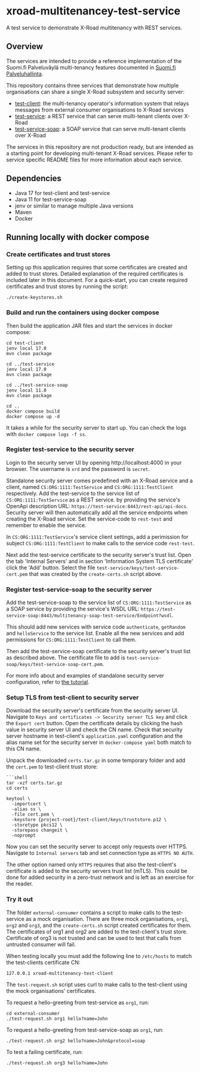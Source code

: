 # xroad-multitenancey-test-service

A test service to demonstrate X-Road multitenancy with REST services.

## Overview
The services are intended to provide a reference implementation of the Suomi.fi Palveluväylä multi-tenancy 
features documented in [Suomi.fi Palveluhallinta](https://palveluhallinta.suomi.fi/fi/tuki/artikkelit/63f8ab85e0763400245f2c8f).

This repository contains three services that demonstrate how multiple organisations 
can share a single X-Road subsystem and security server:
 * [test-client](test-client/README.md): the multi-tenancy operator's information system that relays messages from external consumer organisations to X-Road services
 * [test-service](test-service/README.md): a REST service that can serve multi-tenant clients over X-Road
 * [test-service-soap](test-service-soap/README.md): a SOAP service that can serve multi-tenant clients over X-Road

The services in this repository are not production ready, but are intended as a starting point for developing
multi-tenant X-Road services. Please refer to service specific README files for more information about each service.


## Dependencies
 * Java 17 for test-client and test-service
 * Java 11 for test-service-soap
 * jenv or similar to manage multiple Java versions
 * Maven
 * Docker

## Running locally with docker compose

### Create certificates and trust stores

Setting up this application requires that some certificates are created and added to trust stores.
Detailed explanation of the required certificates is included later in this document.
For a quick-start, you can create required certificates and trust stores by running the script:
```shell
./create-keystores.sh
```

### Build and run the containers using docker compose

Then build the application JAR files and start the services in docker compose:
```shell
cd test-client
jenv local 17.0
mvn clean package

cd ../test-service
jenv local 17.0
mvn clean package

cd ../test-service-soap
jenv local 11.0
mvn clean package

cd ..
docker compose build
docker compose up -d
```

It takes a while for the security server to start up. You can check the logs with `docker compose logs -f ss`.

### Register test-service to the security server
Login to the security server UI by opening http://localhost:4000 in your browser. 
The username is `xrd` and the password is `secret`.

Standalone security server comes predefined with an X-Road service and a client, 
named `CS:ORG:1111:TestService` and `CS:ORG:1111:TestClient` respectively.
Add the test-service to the service list of `CS:ORG:1111:TestService` as a REST service.
by providing the service's OpenApi description URL: `https://test-service:8443/rest-api/api-docs`. 
Security server will then automatically add all the service endpoints when creating the X-Road service. 
Set the service-code to `rest-test` and remember to enable the service.

In `CS:ORG:1111:TestService`'s service client settings, add a perimission for subject `CS:ORG:1111:TestClient` 
to make calls to the service code `rest-test`.

Next add the test-service certificate to the security server's trust list. Open the tab 'Internal Servers' and in 
section 'Information System TLS certificate' click the 'Add' button. Select the file `test-service/keys/test-service-cert.pem` that
was created by the `create-certs.sh` script above.

### Register test-service-soap to the security server
Add the test-service-soap to the service list of `CS:ORG:1111:TestService` as a SOAP service by providing the
service's WSDL URL: `https://test-service-soap:8443/multitenancy-soap-test-service/Endpoint?wsdl`.

This should add new services with service code `authenticate`, `getRandom` and `helloService` to the service list.
Enable all the new services and add permissions for `CS:ORG:1111:TestClient` to call them.

Then add the test-service-soap certificate to the security server's trust list as described above. 
The certificate file to add is `test-service-soap/keys/test-service-soap-cert.pem`.

For more info about and examples of standalone security server configuration, refer to 
[the tutorial](https://github.com/digitaliceland/Straumurinn/blob/master/DOC/Manuals/standalone_security_server_tutorial.md).

### Setup TLS from test-client to security server
Download the security server's certificate from the security server UI. Navigate to 
`Keys and certificates -> Security server TLS key` and click the `Export cert` button.
Open the certificate details by clicking the hash value in security server UI and check the CN name.
Check that security server hostname in test-client's `application.yaml` configuration and the alias name 
set for the security server in `docker-compose yaml` both match to this CN name.

Unpack the downloaded `certs.tar.gz` in some temporary folder and add the `cert.pem` to test-client trust store:
```shell
```shell
tar -xzf certs.tar.gz
cd certs

keytool \
  -importcert \
  -alias ss \
  -file cert.pem \
  -keystore {project-root}/test-client/keys/truststore.p12 \
  -storetype pkcs12 \
  -storepass changeit \
  -noprompt
```

Now you can set the security server to accept only requests over HTTPS. 
Navigate to `Internal servers` tab and set connection type as `HTTPS NO AUTH`.

The other option named only `HTTPS` requires that also the test-client's certificate is added 
to the security servers trust list (mTLS). This could be done for added security in a zero-trust network and is left as
an exercise for the reader.


### Try it out
The folder ``external-consumer`` contains a script to make calls to the test-service as a mock organisation.
There are three mock organisations, `org1`, `org2` and `org3`, and the `create-certs.sh` script 
created certificates for them. The certificates of org1 and org2 are added to the test-client's trust store.
Certificate of org3 is not trusted and can be used to test that calls from untrusted consumer will fail.

When testing locally you must add the following line to `/etc/hosts` to match the test-clients certificate CN:
```
127.0.0.1 xroad-multitenancy-test-client
```

The `test-request.sh` script uses curl to make calls to the test-client using the mock organisations' certificates.

To request a hello-greeting from test-service as `org1`, run:
```shell
cd external-consumer
./test-request.sh org1 hello?name=John
```

To request a hello-greeting from test-service-soap as `org1`, run:
```shell
./test-request.sh org2 hello?name=John&protocol=soap
```

To test a failing certificate, run:
```shell
./test-request.sh org3 hello?name=John
```

